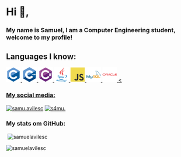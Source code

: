 <h1 align="left">Hi 👋, </h1>
<h3 align="left">My name is Samuel, I am a Computer Engineering student, welcome to my profile!</h3>


<h2 align="left">Languages ​​I know:</h2>
<p align="left"> <a href="https://www.cprogramming.com/" target="_blank" rel="noreferrer"> <img src="https://raw.githubusercontent.com/devicons/devicon/master/icons/c/c-original.svg" alt="c" width="40" height="40"/> </a> <a href="https://www.w3schools.com/cpp/" target="_blank" rel="noreferrer"> <img src="https://raw.githubusercontent.com/devicons/devicon/master/icons/cplusplus/cplusplus-original.svg" alt="cplusplus" width="40" height="40"/> </a> <a href="https://www.w3schools.com/cs/" target="_blank" rel="noreferrer"> <img src="https://raw.githubusercontent.com/devicons/devicon/master/icons/csharp/csharp-original.svg" alt="csharp" width="40" height="40"/> </a> <a href="https://www.java.com" target="_blank" rel="noreferrer"> <img src="https://raw.githubusercontent.com/devicons/devicon/master/icons/java/java-original.svg" alt="java" width="40" height="40"/> </a> <a href="https://developer.mozilla.org/en-US/docs/Web/JavaScript" target="_blank" rel="noreferrer"> <img src="https://raw.githubusercontent.com/devicons/devicon/master/icons/javascript/javascript-original.svg" alt="javascript" width="40" height="40"/> </a> <a href="https://www.mysql.com/" target="_blank" rel="noreferrer"> <img src="https://raw.githubusercontent.com/devicons/devicon/master/icons/mysql/mysql-original-wordmark.svg" alt="mysql" width="40" height="40"/> </a> <a href="https://nodejs.org" target="_blank" rel="noreferrer"> <img src="https://raw.githubusercontent.com/devicons/devicon/master/icons/oracle/oracle-original.svg" alt="oracle" width="40" height="40"/> </a> <a href="https://www.php.net" target="_blank" rel="noreferrer"> < </p>


<h3 align="left">My social media:</h3>
<p align="left">
<a href="https://instagram.com/samu.avilesc" target="blank"><img align="center" src="https://raw.githubusercontent.com/rahuldkjain/github-profile-readme-generator/master/src/images/icons/Social/instagram.svg" alt="samu.avilesc" height="30" width="40" /></a>
<a href="https://discord.gg/s4mu." target="blank"><img align="center" src="https://raw.githubusercontent.com/rahuldkjain/github-profile-readme-generator/master/src/images/icons/Social/discord.svg" alt="s4mu." height="30" width="40" /></a>
</p>
<h3 align="left">My stats om GitHub:</h3>
<p>&nbsp;<img align="center" src="https://github-readme-stats.vercel.app/api?username=samuelavilesc&show_icons=true&locale=en" alt="samuelavilesc" /></p>
<p align="left"> <img src="https://komarev.com/ghpvc/?username=samuelavilesc&label=Profile%20views&color=0e75b6&style=flat" alt="samuelavilesc" /> </p>

